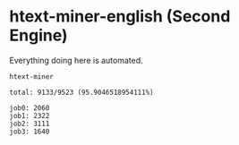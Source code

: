 # htext-miner-english (Second Engine)

Everything doing here is automated.

```
htext-miner

total: 9133/9523 (95.9046518954111%)

job0: 2060
job1: 2322
job2: 3111
job3: 1640
```